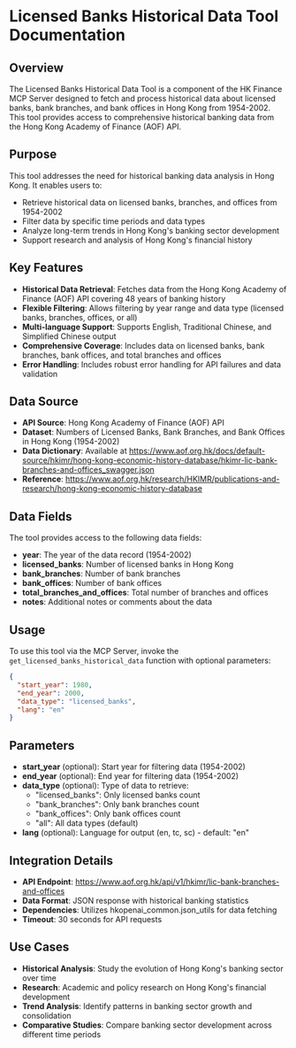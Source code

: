 # Licensed Banks Historical Data Tool Documentation

## Overview
The Licensed Banks Historical Data Tool is a component of the HK Finance MCP Server designed to fetch and process historical data about licensed banks, bank branches, and bank offices in Hong Kong from 1954-2002. This tool provides access to comprehensive historical banking data from the Hong Kong Academy of Finance (AOF) API.

## Purpose
This tool addresses the need for historical banking data analysis in Hong Kong. It enables users to:
- Retrieve historical data on licensed banks, branches, and offices from 1954-2002
- Filter data by specific time periods and data types
- Analyze long-term trends in Hong Kong's banking sector development
- Support research and analysis of Hong Kong's financial history

## Key Features
- **Historical Data Retrieval**: Fetches data from the Hong Kong Academy of Finance (AOF) API covering 48 years of banking history
- **Flexible Filtering**: Allows filtering by year range and data type (licensed banks, branches, offices, or all)
- **Multi-language Support**: Supports English, Traditional Chinese, and Simplified Chinese output
- **Comprehensive Coverage**: Includes data on licensed banks, bank branches, bank offices, and total branches and offices
- **Error Handling**: Includes robust error handling for API failures and data validation

## Data Source
- **API Source**: Hong Kong Academy of Finance (AOF) API
- **Dataset**: Numbers of Licensed Banks, Bank Branches, and Bank Offices in Hong Kong (1954-2002)
- **Data Dictionary**: Available at https://www.aof.org.hk/docs/default-source/hkimr/hong-kong-economic-history-database/hkimr-lic-bank-branches-and-offices_swagger.json
- **Reference**: https://www.aof.org.hk/research/HKIMR/publications-and-research/hong-kong-economic-history-database

## Data Fields
The tool provides access to the following data fields:
- **year**: The year of the data record (1954-2002)
- **licensed_banks**: Number of licensed banks in Hong Kong
- **bank_branches**: Number of bank branches
- **bank_offices**: Number of bank offices
- **total_branches_and_offices**: Total number of branches and offices
- **notes**: Additional notes or comments about the data

## Usage
To use this tool via the MCP Server, invoke the `get_licensed_banks_historical_data` function with optional parameters:

```json
{
  "start_year": 1980,
  "end_year": 2000,
  "data_type": "licensed_banks",
  "lang": "en"
}
```

## Parameters
- **start_year** (optional): Start year for filtering data (1954-2002)
- **end_year** (optional): End year for filtering data (1954-2002)
- **data_type** (optional): Type of data to retrieve:
  - "licensed_banks": Only licensed banks count
  - "bank_branches": Only bank branches count
  - "bank_offices": Only bank offices count
  - "all": All data types (default)
- **lang** (optional): Language for output (en, tc, sc) - default: "en"

## Integration Details
- **API Endpoint**: https://www.aof.org.hk/api/v1/hkimr/lic-bank-branches-and-offices
- **Data Format**: JSON response with historical banking statistics
- **Dependencies**: Utilizes hkopenai_common.json_utils for data fetching
- **Timeout**: 30 seconds for API requests

## Use Cases
- **Historical Analysis**: Study the evolution of Hong Kong's banking sector over time
- **Research**: Academic and policy research on Hong Kong's financial development
- **Trend Analysis**: Identify patterns in banking sector growth and consolidation
- **Comparative Studies**: Compare banking sector development across different time periods 